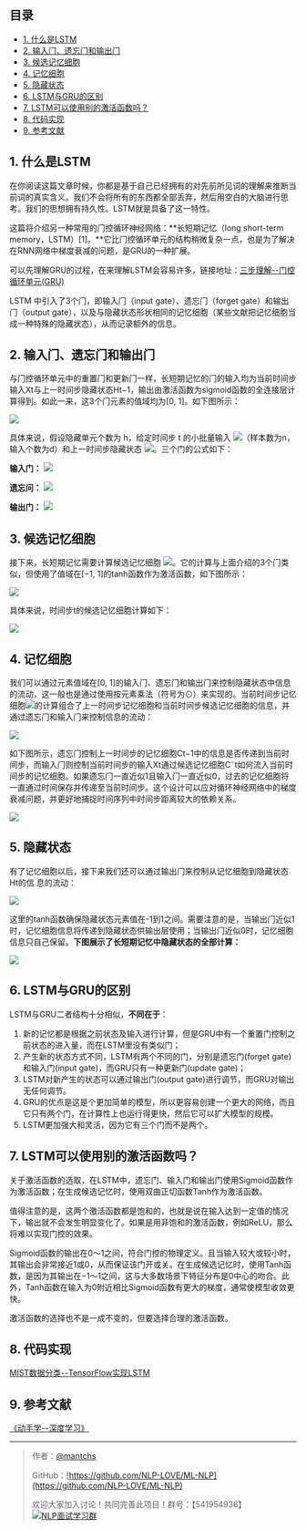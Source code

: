 ## 目录
- [1. 什么是LSTM](#1-什么是lstm)
- [2. 输⼊⻔、遗忘⻔和输出⻔](#2-输⼊⻔遗忘⻔和输出⻔)
- [3. 候选记忆细胞](#3-候选记忆细胞)
- [4. 记忆细胞](#4-记忆细胞)
- [5. 隐藏状态](#5-隐藏状态)
- [6. LSTM与GRU的区别](#6-lstm与gru的区别)
- [7. LSTM可以使用别的激活函数吗？](#7-lstm可以使用别的激活函数吗)
- [8. 代码实现](https://github.com/NLP-LOVE/ML-NLP/blob/master/Deep%20Learning/12.2%20LSTM/LSTM.ipynb)
- [9. 参考文献](#9-参考文献)

## 1. 什么是LSTM

在你阅读这篇文章时候，你都是基于自己已经拥有的对先前所见词的理解来推断当前词的真实含义。我们不会将所有的东西都全部丢弃，然后用空白的大脑进行思考。我们的思想拥有持久性。LSTM就是具备了这一特性。

这篇将介绍另⼀种常⽤的⻔控循环神经⽹络：**⻓短期记忆（long short-term memory，LSTM）[1]。**它⽐⻔控循环单元的结构稍微复杂⼀点，也是为了解决在RNN网络中梯度衰减的问题，是GRU的一种扩展。

可以先理解GRU的过程，在来理解LSTM会容易许多，链接地址：[三步理解--门控循环单元(GRU)](https://blog.csdn.net/weixin_41510260/article/details/99679481)

LSTM 中引⼊了3个⻔，即输⼊⻔（input gate）、遗忘⻔（forget gate）和输出⻔（output gate），以及与隐藏状态形状相同的记忆细胞（某些⽂献把记忆细胞当成⼀种特殊的隐藏状态），从而记录额外的信息。

## 2. 输⼊⻔、遗忘⻔和输出⻔

与⻔控循环单元中的重置⻔和更新⻔⼀样，⻓短期记忆的⻔的输⼊均为当前时间步输⼊Xt与上⼀时间步隐藏状态Ht−1，输出由激活函数为sigmoid函数的全连接层计算得到。如此⼀来，这3个⻔元素的值域均为[0, 1]。如下图所示：

![](https://gitee.com/kkweishe/images/raw/master/ML/2019-8-17_16-1-43.png)

具体来说，假设隐藏单元个数为 h，给定时间步 t 的小批量输⼊ ![](https://latex.codecogs.com/gif.latex?X_t\in_{}\mathbb{R}^{n*d})（样本数为n，输⼊个数为d）和上⼀时间步隐藏状态 ![](https://latex.codecogs.com/gif.latex?H_{t-1}\in_{}\mathbb{R}^{n*h})。三个门的公式如下：

**输入门：** ![](https://latex.codecogs.com/gif.latex?I_t=\sigma(X_tW_{xi}+H_{t-1}W_{hi}+b_i))

**遗忘问：** ![](https://latex.codecogs.com/gif.latex?F_t=\sigma(X_tW_{xf}+H_{t-1}W_{hf}+b_f))

**输出门：** ![](https://latex.codecogs.com/gif.latex?O_t=\sigma(X_tW_{xo}+H_{t-1}W_{ho}+b_o))

## 3. 候选记忆细胞

接下来，⻓短期记忆需要计算候选记忆细胞 ![](https://latex.codecogs.com/gif.latex?\tilde{C}_t)。它的计算与上⾯介绍的3个⻔类似，但使⽤了值域在[−1, 1]的tanh函数作为激活函数，如下图所示：

![](https://gitee.com/kkweishe/images/raw/master/ML/2019-8-17_16-24-39.png)

具体来说，时间步t的候选记忆细胞计算如下：

![](https://latex.codecogs.com/gif.latex?\tilde{C}_t=tanh(X_tWxc+H_{t-1}W_{hc}+b_c))

## 4. 记忆细胞

我们可以通过元素值域在[0, 1]的输⼊⻔、遗忘⻔和输出⻔来控制隐藏状态中信息的流动，这⼀般也是通过使⽤按元素乘法（符号为⊙）来实现的。当前时间步记忆细胞![](https://latex.codecogs.com/gif.latex?H_{t}\in_{}\mathbb{R}^{n*h})的计算组合了上⼀时间步记忆细胞和当前时间步候选记忆细胞的信息，并通过遗忘⻔和输⼊⻔来控制信息的流动：

![](https://latex.codecogs.com/gif.latex?C_t=F_t⊙C_{t-1}+I_t⊙\tilde{C}_t)

如下图所⽰，遗忘⻔控制上⼀时间步的记忆细胞Ct−1中的信息是否传递到当前时间步，而输⼊⻔则控制当前时间步的输⼊Xt通过候选记忆细胞C˜t如何流⼊当前时间步的记忆细胞。如果遗忘⻔⼀直近似1且输⼊⻔⼀直近似0，过去的记忆细胞将⼀直通过时间保存并传递⾄当前时间步。这个设计可以应对循环神经⽹络中的梯度衰减问题，并更好地捕捉时间序列中时间步距离较⼤的依赖关系。

![](https://gitee.com/kkweishe/images/raw/master/ML/2019-8-17_16-32-50.png)

## 5. 隐藏状态

有了记忆细胞以后，接下来我们还可以通过输出⻔来控制从记忆细胞到隐藏状态Ht的信
息的流动：

![](https://latex.codecogs.com/gif.latex?H_t=O_t⊙tanh(C_t))

这⾥的tanh函数确保隐藏状态元素值在-1到1之间。需要注意的是，当输出⻔近似1时，记忆细胞信息将传递到隐藏状态供输出层使⽤；当输出⻔近似0时，记忆细胞信息只⾃⼰保留。**下图展⽰了⻓短期记忆中隐藏状态的全部计算：**

![](https://gitee.com/kkweishe/images/raw/master/ML/2019-8-17_16-37-3.png)

## 6. LSTM与GRU的区别

LSTM与GRU二者结构十分相似，**不同在于**：

1. 新的记忆都是根据之前状态及输入进行计算，但是GRU中有一个重置门控制之前状态的进入量，而在LSTM里没有类似门；
2. 产生新的状态方式不同，LSTM有两个不同的门，分别是遗忘门(forget gate)和输入门(input gate)，而GRU只有一种更新门(update gate)；
3. LSTM对新产生的状态可以通过输出门(output gate)进行调节，而GRU对输出无任何调节。
4. GRU的优点是这是个更加简单的模型，所以更容易创建一个更大的网络，而且它只有两个门，在计算性上也运行得更快，然后它可以扩大模型的规模。 
5. LSTM更加强大和灵活，因为它有三个门而不是两个。

## 7. LSTM可以使用别的激活函数吗？

关于激活函数的选取，在LSTM中，遗忘门、输入门和输出门使用Sigmoid函数作为激活函数；在生成候选记忆时，使用双曲正切函数Tanh作为激活函数。

值得注意的是，这两个激活函数都是饱和的，也就是说在输入达到一定值的情况下，输出就不会发生明显变化了。如果是用非饱和的激活函数，例如ReLU，那么将难以实现门控的效果。

 Sigmoid函数的输出在0～1之间，符合门控的物理定义。且当输入较大或较小时，其输出会非常接近1或0，从而保证该门开或关。在生成候选记忆时，使用Tanh函数，是因为其输出在−1～1之间，这与大多数场景下特征分布是0中心的吻合。此外，Tanh函数在输入为0附近相比Sigmoid函数有更大的梯度，通常使模型收敛更快。

激活函数的选择也不是一成不变的，但要选择合理的激活函数。

## 8. 代码实现

[MIST数据分类--TensorFlow实现LSTM](https://github.com/NLP-LOVE/ML-NLP/blob/master/Deep%20Learning/12.2%20LSTM/LSTM.ipynb)

## 9. 参考文献

[《动手学--深度学习》](http://zh.gluon.ai)

------

> 作者：[@mantchs](https://github.com/NLP-LOVE/ML-NLP)
>
> GitHub：[https://github.com/NLP-LOVE/ML-NLP](https://github.com/NLP-LOVE/ML-NLP)
>
> 欢迎大家加入讨论！共同完善此项目！群号：【541954936】<a target="_blank" href="//shang.qq.com/wpa/qunwpa?idkey=863f915b9178560bd32ca07cd090a7d9e6f5f90fcff5667489697b1621cecdb3"><img border="0" src="http://pub.idqqimg.com/wpa/images/group.png" alt="NLP面试学习群" title="NLP面试学习群"></a>
